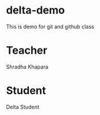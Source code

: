 # delta-demo
This is demo for git and github class

# Teacher
Shradha Khapara

# Student
Delta Student